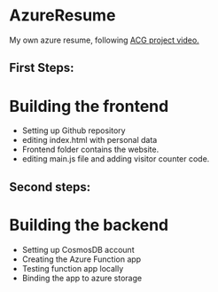 # AzureResume
My own azure resume, following [ACG project video.](https://www.youtube.com/watch?v=ieYrBWmkfno&t=2834s)

## First Steps:
# Building the frontend
- Setting up Github repository 
- editing index.html with personal data
- Frontend folder contains the website.
- editing main.js file and adding visitor counter code.

## Second steps:
# Building the backend
- Setting up CosmosDB account
- Creating the Azure Function app
- Testing function app locally
- Binding the app to azure storage
